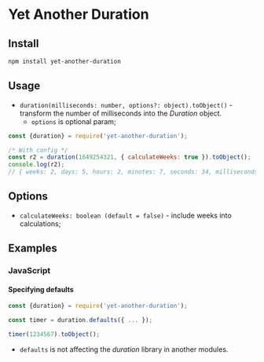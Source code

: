 # Yet Another Duration

## Install

```bash
npm install yet-another-duration
```

## Usage

* `duration(milliseconds: number, options?: object).toObject()` - transform the number of milliseconds into the _Duration_ object.
  * `options` is optional param;
```javascript
const {duration} = require('yet-another-duration');

/* With config */
const r2 = duration(1649254321, { calculateWeeks: true }).toObject();
console.log(r2);
// { weeks: 2, days: 5, hours: 2, minutes: 7, seconds: 34, milliseconds: 321 }
```

## Options

* `calculateWeeks: boolean (default = false)` - include weeks into calculations;

## Examples

### JavaScript

#### Specifying defaults

```javascript
const {duration} = require('yet-another-duration');

const timer = duration.defaults({ ... });

timer(1234567).toObject();
```

* `defaults` is not affecting the _duration_ library in another modules.

